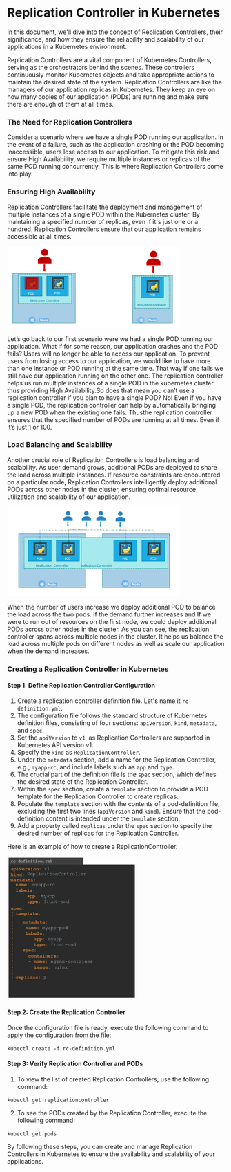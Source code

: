 

<h1>Replication Controller in Kubernetes</h1>

In this document, we'll dive into the concept of Replication Controllers, their significance, and how they ensure the reliability and scalability of our applications in a Kubernetes environment.

Replication Controllers are a vital component of Kubernetes Controllers, serving as the orchestrators behind the scenes. These controllers continuously monitor Kubernetes objects and take appropriate actions to maintain the desired state of the system. Replication Controllers are like the managers of our application replicas in Kubernetes. They keep an eye on how many copies of our application (PODs) are running and make sure there are enough of them at all times.

<h3>The Need for Replication Controllers</h3>
Consider a scenario where we have a single POD running our application. In the event of a failure, such as the application crashing or the POD becoming inaccessible, users lose access to our application. To mitigate this risk and ensure High Availability, we require multiple instances or replicas of the same POD running concurrently. This is where Replication Controllers come into play.


<h3>Ensuring High Availability</h3>
<p>Replication Controllers facilitate the deployment and management of multiple instances of a single POD within the Kubernetes cluster. By maintaining a specified number of replicas, even if it's just one or a hundred, Replication Controllers ensure that our application remains accessible at all times.</p>

<img src="./image.png" width='400px'>

<p>Let’s go back to our 
first scenario were we had a single POD running our application. What if for some reason, our application crashes and the POD fails? Users will no longer be able to access our application. To prevent users from losing access to our application, we would like to have more than one instance or POD running at the same time. That 
way if one fails we still have our application running on the other one. The replication controller helps us run multiple instances of a single POD in the kubernetes cluster thus providing High Availability.So does that mean you can’t use a replication controller if you plan to have a single 
POD? No! Even if you have a single POD, the replication controller can help by automatically bringing up a new POD when the existing one fails. Thusthe replication controller ensures that the specified number of PODs are running at all times. Even if it’s just 1 or 100.</p>

<h3>Load Balancing and Scalability</h3>
<p>Another crucial role of Replication Controllers is load balancing and scalability. As user demand grows, additional PODs are deployed to share the load across multiple instances. If resource constraints are encountered on a particular node, Replication Controllers intelligently deploy additional PODs across other nodes in the cluster, ensuring optimal resource utilization and scalability of our application.</p>

<img src="./image-1.png" width='400px'>

<p>When the number of users increase we deploy additional POD to balance the load across the two pods. If the demand further increases and If we 
were to run out of resources on the first node, we could deploy additional PODs across other nodes in the cluster. As you can see, the replication controller spans across multiple nodes in the cluster. It helps us balance the load across multiple pods on different nodes as well as scale our application when the demand increases.</p>

<h3>Creating a Replication Controller in Kubernetes</h3>
<h4>Step 1: Define Replication Controller Configuration</h4>

1. Create a replication controller definition file. Let's name it `rc-definition.yml`.
2. The configuration file follows the standard structure of Kubernetes definition files, consisting of four sections: `apiVersion`, `kind`, `metadata`, and `spec`.
3. Set the `apiVersion` to `v1`, as Replication Controllers are supported in Kubernetes API version v1.
4. Specify the `kind` as `ReplicationController`.
5. Under the `metadata` section, add a name for the Replication Controller, e.g., `myapp-rc`, and include labels such as `app` and `type`.
6. The crucial part of the definition file is the `spec` section, which defines the desired state of the Replication Controller.
7. Within the `spec` section, create a `template` section to provide a POD template for the Replication Controller to create replicas.
8. Populate the `template` section with the contents of a pod-definition file, excluding the first two lines (`apiVersion` and `kind`). Ensure that the pod-definition content is intended under the `template` section.
9. Add a property called `replicas` under the `spec` section to specify the desired number of replicas for the Replication Controller.

Here is an example of how to create a ReplicationController.

<img src="./image-2.png" width='300px'>


<h4>Step 2: Create the Replication Controller</h4>
Once the configuration file is ready, execute the following command to apply the configuration from the file:

```
kubectl create -f rc-definition.yml
```


<h4>Step 3: Verify Replication Controller and PODs</h4>

1. To view the list of created Replication Controllers, use the following command:

```
kubectl get replicationcontroller
```

2. To see the PODs created by the Replication Controller, execute the following command:

```
kubectl get pods
```

By following these steps, you can create and manage Replication Controllers in Kubernetes to ensure the availability and scalability of your applications.
